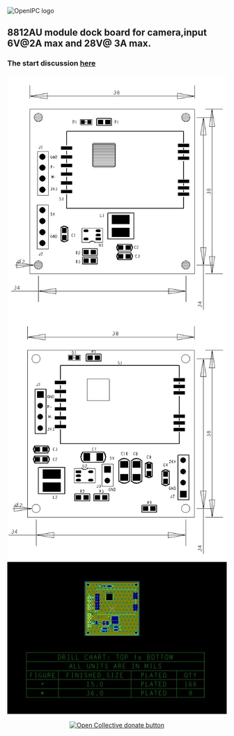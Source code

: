 
![OpenIPC logo](https://openipc.org/assets/openipc-logo-black.svg)

## 8812AU module dock board for camera,input 6V@2A max and 28V@ 3A max.

### The start discussion [here](https://t.me/c/1809358416/28339/29690)

![top](photo_2023-10-23_16-28-41.jpg)
![bottom](photo_2023-10-23_16-28-42.jpg) 
![other](photo_2023-10-23_16-45-58.jpg)


<p align="center">
<a href="https://opencollective.com/openipc/contribute/backer-14335/checkout" target="_blank"><img src="https://opencollective.com/webpack/donate/button@2x.png?color=blue" width="250" alt="Open Collective donate button"></a>
</p>
